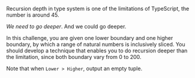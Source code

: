 Recursion depth in type system is one of the limitations of TypeScript, the number is around 45. 

*We need to go deeper*. And we could go deeper.

In this challenge, you are given one lower boundary and one higher boundary, by which a range of natural numbers is inclusively sliced. You should develop a technique that enables you to do recursion deeper than the limitation, since both boundary vary from 0 to 200. 

Note that when `Lower > Higher`, output an empty tuple.
